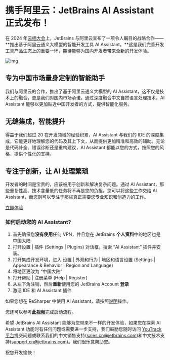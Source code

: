 # 携手阿里云：JetBrains AI Assistant 正式发布！

在 2024 年[云栖大会](https://yunqi.aliyun.com/)上，JetBrains 与阿里云宣布了一项令人瞩目的战略合作——**推出基于阿里云通义大模型的智能开发工具 AI Assistant。**这是我们完善开发工具产品生态上的重要一环，期待能够为国内开发者带来全新的开发体验。

![img](https://blog.jetbrains.com/wp-content/uploads/2024/09/DSGN-20097-Social_Share_Blog_1280x720-1-2.png)

## **专为中国市场量身定制的智能助手**

我们与阿里云的合作，推出了基于阿里云通义大模型的 AI Assistant，这不仅是技术上的融合，更是我们对国内市场承诺。通过深度融合中文自然语言处理技术，AI Assistant 能够以更加贴近中国开发者的方式，提供智能化服务。

## **无缝集成，智能提升**

得益于我们超过 20 在开发领域的经验积累，AI Assistant 与我们的 IDE 的深度集成，它能更好地理解您的代码及其上下文，从而提供更加精准和高效的辅助。无论是代码补全、错误诊断还是重构建议，AI Assistant 都能以您的方式，按照您的风格，提供个性化的支持。

## **专注于创新，让 AI 处理繁琐**

开发者的时间是宝贵的，应该被用于创新和解决复杂问题。通过 AI Assistant，那些重复性高、技术含量低的任务将不再是您的负担。您可以将这些工作交给 AI Assistant，而您则可以专注于那些真正需要您专业知识和创造力的工作。

[立即体验](https://www.jetbrains.com.cn/ai/)



### **如何启动您的 AI Assistant?**

1. 首先确保您**没有使用**任何 VPN，并且您在 JetBrains **个人资料**中的地区也是中国大陆
2. 打开设置 | 插件 (Settings | Plugins) 对话框，搜索 “AI Assistant” 插件并安装。
3. 打开集成开发环境，进入 设置 | 外观和行为 | 地区和语言设置 (Settings | Appearance & Behavior | Region and Language)
4. 将地区更改为 “中国大陆”
5. 打开帮助 | 注册菜单 (Help | Register)
6. 从左下角注销，然后**重新**使用您的 JetBrains Account **登录**
7. 激活 IDE 和 AI Assistant 插件

如果您想在 ReSharper 中使用 AI Assistant，请按照[说明](https://www.jetbrains.com/help/resharper/AI_Assistant.html?_gl=1*1xj8zzt*_gcl_au*OTIwMjMwMDgxLjE3MjI0OTA4NDE.*_ga*MTM0Mjg2NjMxNS4xNjk4Njc1ODA0*_ga_9J976DJZ68*MTcyNjE0NDkwMS42NS4xLjE3MjYxNDU5MjIuNTkuMC4w)操作。

您还可以参考[**此视频**](https://www.bilibili.com/video/BV19RpTeZE7D/?vd_source=d5bff3f058fda83df56c79cfb7e8209e)完成启动流程。



希望 JetBrains AI Assistant 能够为您带来不一样的开发体验，如果您在探索 AI Assistant 功能时有任何问题或需要进一步支持，我们鼓励您随时访问 [YouTrack 平台](https://youtrack.jetbrains.com/issues/LLM)提交问题或联系我们的中文销售支持([sales.cn@jetbrains.com](mailto:sales.cn@jetbrains.com))和中文技术支持([support.cn@jetbrains.com](mailto:support.cn@jetbrains.com))。我们很乐意帮助您。



祝您开发愉快！